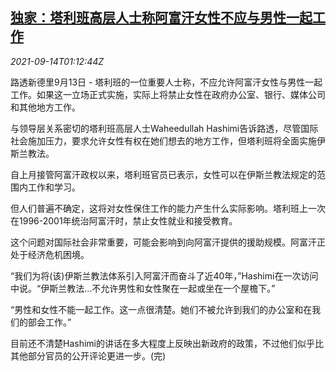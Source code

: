 <!--1631583062000-->
[独家：塔利班高层人士称阿富汗女性不应与男性一起工作](https://cn.reuters.com/article/taliban-female-rights-0913-exclusive-mon-idCNKBS2GA02V)
------

<div><i>2021-09-14T01:12:44Z</i></div><p>路透新德里9月13日 - 塔利班的一位重要人士称，不应允许阿富汗女性与男性一起工作。如果这一立场正式实施，实际上将禁止女性在政府办公室、银行、媒体公司和其他地方工作。</p><p>与领导层关系密切的塔利班高层人士Waheedullah Hashimi告诉路透，尽管国际社会施加压力，要求允许女性有权在她们想去的地方工作，但塔利班将全面实施伊斯兰教法。</p><p>自上月接管阿富汗政权以来，塔利班官员已表示，女性可以在伊斯兰教法规定的范围内工作和学习。</p><p>但人们普遍不确定，这将对女性保住工作的能力产生什么实际影响。塔利班上一次在1996-2001年统治阿富汗时，禁止女性就业和接受教育。</p><p>这个问题对国际社会非常重要，可能会影响到向阿富汗提供的援助规模。阿富汗正处于经济危机困境。</p><p>“我们为将(该)伊斯兰教法体系引入阿富汗而奋斗了近40年，”Hashimi在一次访问中说。“伊斯兰教法...不允许男性和女性聚在一起或坐在一个屋檐下。”</p><p>“男性和女性不能一起工作。这一点很清楚。她们不被允许到我们的办公室和在我们的部会工作。”</p><p>目前还不清楚Hashimi的讲话在多大程度上反映出新政府的政策，不过他们似乎比其他部分官员的公开评论更进一步。(完)</p>
